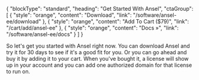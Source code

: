 {
    "blockType": "standard",
    "heading": "Get Started With Ansel",
    "ctaGroup": [
        {
            "style": "orange",
            "content": "Download",
            "link": "/software/ansel-ee/download"
        },
        {
            "style": "orange",
            "content": "Add To Cart ($79)",
            "link": "/cart/add/ansel-ee"
        },
        {
            "style": "orange",
            "content": "Docs &raquo;",
            "link": "/software/ansel-ee/docs"
        }
    ]
}

So let's get you started with Ansel right now. You can download Ansel and try it for 30 days to see if it's a good fit for you. Or you can go ahead and buy it by adding it to your cart. When you've bought it, a license will show up in your account and you can add one authorized domain for that license to run on.
